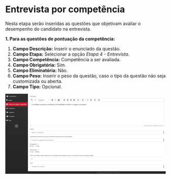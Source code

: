 # Entrevista por competência

Nesta etapa serão inseridas as questões que objetivam avaliar o desempenho do candidato na entrevista.

**1. Para as questões de pontuação da competência:**

1. **Campo Descrição:** Inserir o enunciado da questão.
2. **Campo Etapa:** Selecionar a opção _Etapa 4 - Entrevista_.
3. **Campo Competência:** Competência a ser avaliada.
4. **Campo Obrigatória:** Sim.
5. **Campo Eliminatória:** Não.
6. **Campo Peso:** Inserir o peso da questão, caso o tipo da questão não seja customizada ou aberta.
7. **Campo Tipo:** Opcional.

![](<../../.gitbook/assets/image (6).png>)
